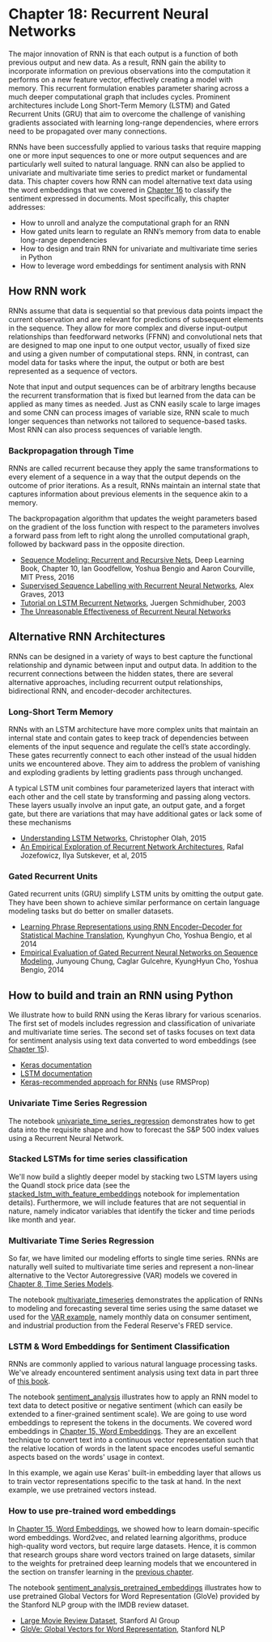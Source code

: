 # Chapter 18: Recurrent Neural Networks

The major innovation of RNN is that each output is a function of both previous output and new data. As a result, RNN gain the ability to incorporate information on previous observations into the computation it performs on a new feature vector, effectively creating a model with memory. This recurrent formulation enables parameter sharing across a much deeper computational graph that includes cycles. Prominent architectures include Long Short-Term Memory (LSTM) and Gated Recurrent Units (GRU) that aim to overcome the challenge of vanishing gradients associated with learning long-range dependencies, where errors need to be propagated over many connections. 

RNNs have been successfully applied to various tasks that require mapping one or more input sequences to one or more output sequences and are particularly well suited to natural language. RNN can also be applied to univariate and multivariate time series to predict market or fundamental data. This chapter covers how RNN can model alternative text data using the word embeddings that we covered in [Chapter 16](16_word_embeddings) to classify the sentiment expressed in documents. Most specifically, this chapter addresses:
- How to unroll and analyze the computational graph for an RNN
- How gated units learn to regulate an RNN’s memory from data to enable long-range dependencies
- How to design and train RNN for univariate and multivariate time series in Python
- How to leverage word embeddings for sentiment analysis with RNN


## How RNN work

RNNs assume that data is sequential so that previous data points impact the current observation and are relevant for predictions of subsequent elements in the sequence.
They allow for more complex and diverse input-output relationships than feedforward networks (FFNN) and convolutional nets that are designed to map one input to one output vector, usually of fixed size and using a given number of computational steps. RNN, in contrast, can model data for tasks where the input, the output or both are best represented as a sequence of vectors. 

Note that input and output sequences can be of arbitrary lengths because the recurrent transformation that is fixed but learned from the data can be applied as many times as needed.
Just as CNN easily scale to large images and some CNN can process images of variable size, RNN scale to much longer sequences than networks not tailored to sequence-based tasks. Most RNN can also process sequences of variable length.

### Backpropagation through Time

 RNNs are called recurrent because they apply the same transformations to every element of a sequence in a way that the output depends on the outcome of prior iterations. As a result, RNNs maintain an internal state that captures information about previous elements in the sequence akin to a memory.

The backpropagation algorithm that updates the weight parameters based on the gradient of the loss function with respect to the parameters involves a forward pass from left to right along the unrolled computational graph, followed by backward pass in the opposite direction.

- [Sequence Modeling: Recurrent and Recursive Nets](http://www.deeplearningbook.org/contents/rnn.html), Deep Learning Book, Chapter 10, Ian Goodfellow, Yoshua Bengio and Aaron Courville, MIT Press, 2016
- [Supervised Sequence Labelling with Recurrent Neural Networks](https://www.cs.toronto.edu/~graves/preprint.pdf), Alex Graves, 2013
- [Tutorial on LSTM Recurrent Networks](http://people.idsia.ch/~juergen/lstm/sld001.htm), Juergen Schmidhuber, 2003
- [The Unreasonable Effectiveness of Recurrent Neural Networks](http://karpathy.github.io/2015/05/21/rnn-effectiveness/)

## Alternative RNN Architectures

RNNs can be designed in a variety of ways to best capture the functional relationship and dynamic between input and output data. In addition to the recurrent connections between the hidden states, there are several alternative approaches, including recurrent output relationships, bidirectional RNN, and encoder-decoder architectures.

### Long-Short Term Memory

RNNs with an LSTM architecture have more complex units that maintain an internal state and contain gates to keep track of dependencies between elements of the input sequence and regulate the cell’s state accordingly. These gates recurrently connect to each other instead of the usual hidden units we encountered above. They aim to address the problem of vanishing and exploding gradients by letting gradients pass through unchanged.

A typical LSTM unit combines four parameterized layers that interact with each other and the cell state by transforming and passing along vectors. These layers usually involve an input gate, an output gate, and a forget gate, but there are variations that may have additional gates or lack some of these mechanisms

- [Understanding LSTM Networks](http://colah.github.io/posts/2015-08-Understanding-LSTMs/), Christopher Olah, 2015
- [An Empirical Exploration of Recurrent Network Architectures](http://proceedings.mlr.press/v37/jozefowicz15.pdf), Rafal Jozefowicz, Ilya Sutskever, et al, 2015

### Gated Recurrent Units

Gated recurrent units (GRU) simplify LSTM units by omitting the output gate. They have been shown to achieve similar performance on certain language modeling tasks but do better on smaller datasets.

- [Learning Phrase Representations using RNN Encoder–Decoder for Statistical Machine Translation](https://arxiv.org/pdf/1406.1078.pdf), Kyunghyun Cho, Yoshua Bengio, et al 2014
- [Empirical Evaluation of Gated Recurrent Neural Networks on Sequence Modeling](https://arxiv.org/abs/1412.3555), Junyoung Chung, Caglar Gulcehre, KyungHyun Cho, Yoshua Bengio, 2014

## How to build and train an RNN using Python

We illustrate how to build RNN using the Keras library for various scenarios. The first set of models includes regression and classification of univariate and multivariate time series. The second set of tasks focuses on text data for sentiment analysis using text data converted to word embeddings (see [Chapter 15](../15_word_embeddings)). 

- [Keras documentation](https://keras.io/getting-started/sequential-model-guide/)
- [LSTM documentation](https://keras.io/layers/recurrent/)
- [Keras-recommended approach for RNNs](https://keras.io/optimizers/) (use RMSProp)

### Univariate Time Series Regression

The notebook [univariate_time_series_regression](01_univariate_time_series_regression.ipynb) demonstrates how to get data into the requisite shape and how to forecast the S&P 500 index values using a Recurrent Neural Network. 

### Stacked LSTMs for time series classification

We'll now build a slightly deeper model by stacking two LSTM layers using the Quandl stock price data (see the [stacked_lstm_with_feature_embeddings](02_stacked_lstm_with_feature_embeddings.ipynb) notebook for implementation details). Furthermore, we will include features that are not sequential in nature, namely indicator variables that identify the ticker and time periods like month and year.

### Multivariate Time Series Regression

So far, we have limited our modeling efforts to single time series. RNNs are naturally well suited to multivariate time series and represent a non-linear alternative to the Vector Autoregressive (VAR) models we covered in [Chapter 8, Time Series Models](../08_time_series_models).

The notebook [multivariate_timeseries](03_multivariate_timeseries.ipynb) demonstrates the application of RNNs to modeling and forecasting several time series using the same dataset we used for the [VAR example](../08_time_series_models/03_vector_autoregressive_model.ipynb), namely monthly data on consumer sentiment, and industrial production from the Federal Reserve's FRED service.

### LSTM & Word Embeddings for Sentiment Classification

RNNs are commonly applied to various natural language processing tasks. We've already encountered sentiment analysis using text data in part three of [this book](https://www.amazon.com/Hands-Machine-Learning-Algorithmic-Trading-ebook/dp/B07JLFH7C5/ref=sr_1_2?ie=UTF8&qid=1548455634&sr=8-2&keywords=machine+learning+algorithmic+trading).

The notebook [sentiment_analysis](04_sentiment_analysis.ipynb) illustrates how to apply an RNN model to text data to detect positive or negative sentiment (which can easily be extended to a finer-grained sentiment scale). We are going to use word embeddings to represent the tokens in the documents. We covered word embeddings in [Chapter 15, Word Embeddings](../15_word_embeddings). They are an excellent technique to convert text into a continuous vector representation such that the relative location of words in the latent space encodes useful semantic aspects based on the words' usage in context.

In this example, we again use Keras' built-in embedding layer that allows us to train vector representations specific to the task at hand. In the next example, we use pretrained vectors instead.


### How to use pre-trained word embeddings

In [Chapter 15, Word Embeddings](../15_word_embeddings), we showed how to learn domain-specific word embeddings. Word2vec, and related learning algorithms, produce high-quality word vectors, but require large datasets. Hence, it is common that research groups share word vectors trained on large datasets, similar to the weights for pretrained deep learning models that we encountered in the section on transfer learning in the [previous chapter](../17_convolutional_neural_nets).

The notebook [sentiment_analysis_pretrained_embeddings](05_sentiment_analysis_pretrained_embeddings.ipynb) illustrates how to use pretrained Global Vectors for Word Representation (GloVe) provided by the Stanford NLP group with the IMDB review dataset.

- [Large Movie Review Dataset](http://ai.stanford.edu/~amaas/data/sentiment/), Stanford AI Group
- [GloVe: Global Vectors for Word Representation](https://nlp.stanford.edu/projects/glove/), Stanford NLP